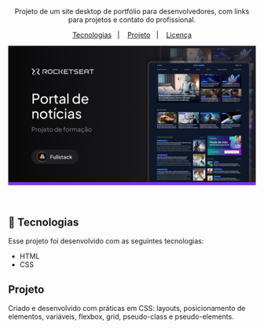 <p align="center">
Projeto de um site desktop de portfólio para desenvolvedores, com links para projetos e contato do profissional.
</p>

<p align="center">
  <a href="#-tecnologias">Tecnologias</a>&nbsp;&nbsp;&nbsp;|&nbsp;&nbsp;&nbsp;
  <a href="#-projeto">Projeto</a>&nbsp;&nbsp;&nbsp;|&nbsp;&nbsp;&nbsp;
  <a href="#memo-licença">Licença</a>
</p>

<p align="center">
  <img alt="License" src="https://github.com/IsabelyMartiniano/portal-de-noticias/blob/main/portalnoticias/image/Thumbnail.png">
</p>

<br>

## 🚀 Tecnologias

Esse projeto foi desenvolvido com as seguintes tecnologias:

- HTML
- CSS

## Projeto

Criado e desenvolvido com práticas em CSS: layouts, posicionamento de elementos, variáveis, flexbox, grid, pseudo-class e pseudo-elements.
